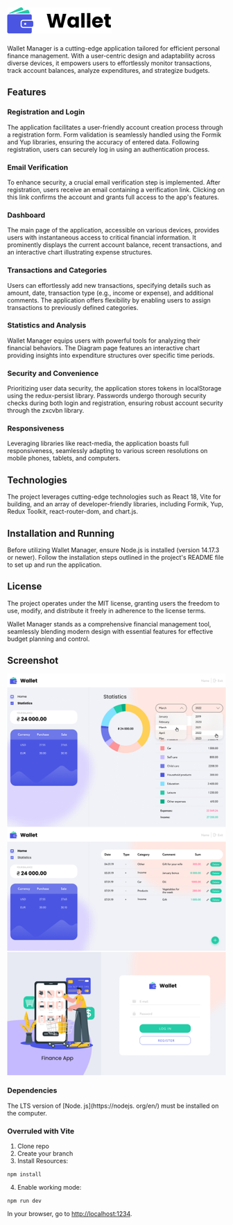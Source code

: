 # <img src="https://github.com/damtchorzewski/s7vensurvivors-wallet/blob/main/src/utils/Svg/logo.svg"/>

Wallet Manager is a cutting-edge application tailored for efficient personal finance management. With a user-centric design and adaptability across diverse devices, it empowers users to effortlessly monitor transactions, track account balances, analyze expenditures, and strategize budgets.

## Features

### Registration and Login

The application facilitates a user-friendly account creation process through a registration form. Form validation is seamlessly handled using the Formik and Yup libraries, ensuring the accuracy of entered data. Following registration, users can securely log in using an authentication process.

### Email Verification

To enhance security, a crucial email verification step is implemented. After registration, users receive an email containing a verification link. Clicking on this link confirms the account and grants full access to the app's features.

### Dashboard

The main page of the application, accessible on various devices, provides users with instantaneous access to critical financial information. It prominently displays the current account balance, recent transactions, and an interactive chart illustrating expense structures.

### Transactions and Categories

Users can effortlessly add new transactions, specifying details such as amount, date, transaction type (e.g., income or expense), and additional comments. The application offers flexibility by enabling users to assign transactions to previously defined categories.

### Statistics and Analysis

Wallet Manager equips users with powerful tools for analyzing their financial behaviors. The Diagram page features an interactive chart providing insights into expenditure structures over specific time periods.

### Security and Convenience

Prioritizing user data security, the application stores tokens in localStorage using the redux-persist library. Passwords undergo thorough security checks during both login and registration, ensuring robust account security through the zxcvbn library.

### Responsiveness

Leveraging libraries like react-media, the application boasts full responsiveness, seamlessly adapting to various screen resolutions on mobile phones, tablets, and computers.

## Technologies

The project leverages cutting-edge technologies such as React 18, Vite for building, and an array of developer-friendly libraries, including Formik, Yup, Redux Toolkit, react-router-dom, and chart.js.

## Installation and Running

Before utilizing Wallet Manager, ensure Node.js is installed (version 14.17.3 or newer). Follow the installation steps outlined in the project's README file to set up and run the application.

## License

The project operates under the MIT license, granting users the freedom to use, modify, and distribute it freely in adherence to the license terms.

Wallet Manager stands as a comprehensive financial management tool, seamlessly blending modern design with essential features for effective budget planning and control.

## Screenshot

<img src="https://github.com/damtchorzewski/s7vensurvivors-wallet/blob/main/src/assets/images/stat.png"/>

<img src="https://github.com/damtchorzewski/s7vensurvivors-wallet/blob/main/src/assets/images/dash.png"/>

<img src="https://github.com/damtchorzewski/s7vensurvivors-wallet/blob/main/src/assets/images/log.png"/>




### Dependencies

The LTS version of [Node. js](https://nodejs. org/en/) must be installed on the computer.

### Overruled with Vite

1. Clone repo
2. Create your branch
3. Install Resources:

```shell
npm install
```

4. Enable working mode:

```shell
npm run dev
```

In your browser, go to [http://localhost:1234](http://localhost:1234).
